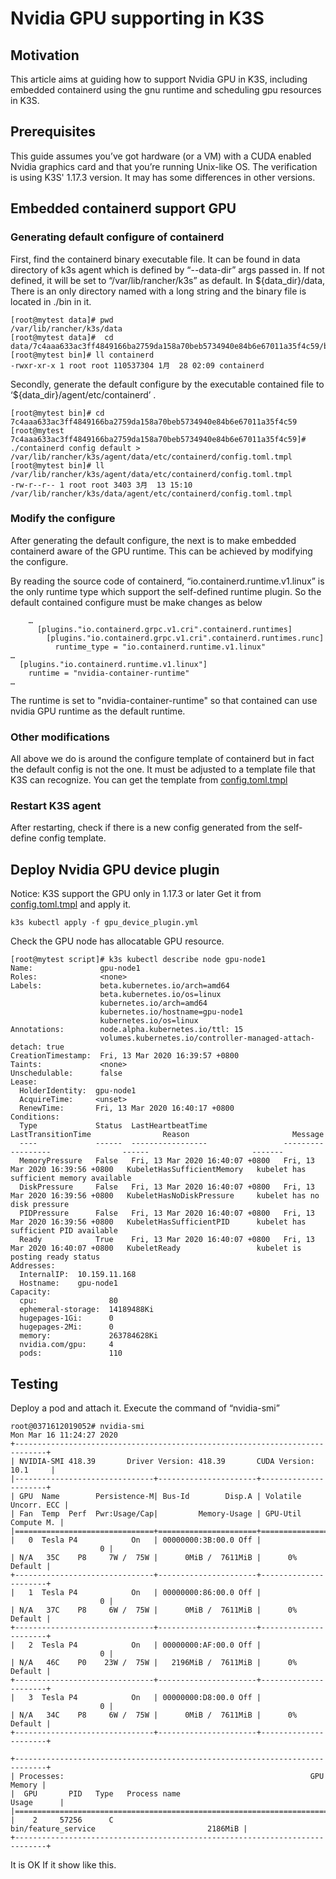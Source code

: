 # Nvidia GPU supporting in K3S

## Motivation
This article aims at guiding how to support Nvidia GPU in K3S, including embedded containerd using the gnu runtime and scheduling gpu resources in K3S.

## Prerequisites
This guide assumes you’ve got hardware (or a VM) with a CUDA enabled Nvidia graphics card and that you’re running Unix-like OS. The verification is using K3S' 1.17.3 version. It may has some differences in other versions.

## Embedded containerd support GPU
### Generating default configure of containerd
First, find the containerd binary executable file. It can be found in data directory of k3s agent which is defined by “--data-dir” args passed in. If not defined, it will be set to “/var/lib/rancher/k3s” as default. In ${data_dir}/data, There is an only directory named with a long string and the binary file is located in ./bin in it.
``` shell
[root@mytest data]# pwd
/var/lib/rancher/k3s/data
[root@mytest data]#  cd data/7c4aaa633ac3ff4849166ba2759da158a70beb5734940e84b6e67011a35f4c59/bin  
[root@mytest bin]# ll containerd
-rwxr-xr-x 1 root root 110537304 1月  28 02:09 containerd
```

Secondly, generate the default configure by the executable contained file to ‘${data_dir}/agent/etc/containerd’ .
```shell
[root@mytest bin]# cd 7c4aaa633ac3ff4849166ba2759da158a70beb5734940e84b6e67011a35f4c59
[root@mytest 7c4aaa633ac3ff4849166ba2759da158a70beb5734940e84b6e67011a35f4c59]# ./containerd config default > /var/lib/rancher/k3s/agent/data/etc/containerd/config.toml.tmpl
[root@mytest bin]# ll /var/lib/rancher/k3s/agent/data/etc/containerd/config.toml.tmpl
-rw-r--r-- 1 root root 3403 3月  13 15:10 /var/lib/rancher/k3s/data/agent/etc/containerd/config.toml.tmpl
```

### Modify the configure
After generating the default configure, the next is to make embedded containerd aware of the GPU runtime. This can be achieved by modifying the configure.

By reading the source code of containerd, “io.containerd.runtime.v1.linux” is the only runtime type which support the self-defined runtime plugin. So the default contained configure must be make changes as below
``` shell
    …
      [plugins."io.containerd.grpc.v1.cri".containerd.runtimes]
        [plugins."io.containerd.grpc.v1.cri".containerd.runtimes.runc]
          runtime_type = "io.containerd.runtime.v1.linux"
…
  [plugins."io.containerd.runtime.v1.linux"]
    runtime = "nvidia-container-runtime"
…
```
The runtime is set to "nvidia-container-runtime" so that contained can use nvidia GPU runtime as the default runtime.

### Other modifications
All above we do is around the configure template of containerd but in fact the default config is not the one. It must be adjusted to a template file that K3S can recognize. You can get the template from [config.toml.tmpl](../deployments/k3s/config.toml.tmpl) 

### Restart K3S agent
After restarting, check if there is a new config generated from the self-define config template.

## Deploy Nvidia GPU device plugin
Notice: K3S support the GPU only in 1.17.3 or later
Get it from  [config.toml.tmpl](../deployments/k3s/gpu_device_plugin.yml)  and apply it.
```shell
k3s kubectl apply -f gpu_device_plugin.yml
```

Check the GPU node has allocatable GPU resource.
```shell
[root@mytest script]# k3s kubectl describe node gpu-node1
Name:               gpu-node1
Roles:              <none>
Labels:             beta.kubernetes.io/arch=amd64
                    beta.kubernetes.io/os=linux
                    kubernetes.io/arch=amd64
                    kubernetes.io/hostname=gpu-node1
                    kubernetes.io/os=linux
Annotations:        node.alpha.kubernetes.io/ttl: 15
                    volumes.kubernetes.io/controller-managed-attach-detach: true
CreationTimestamp:  Fri, 13 Mar 2020 16:39:57 +0800
Taints:             <none>
Unschedulable:      false
Lease:
  HolderIdentity:  gpu-node1
  AcquireTime:     <unset>
  RenewTime:       Fri, 13 Mar 2020 16:40:17 +0800
Conditions:
  Type             Status  LastHeartbeatTime                 LastTransitionTime                Reason                       Message
  ----             ------  -----------------                 ------------------                ------                       -------
  MemoryPressure   False   Fri, 13 Mar 2020 16:40:07 +0800   Fri, 13 Mar 2020 16:39:56 +0800   KubeletHasSufficientMemory   kubelet has sufficient memory available
  DiskPressure     False   Fri, 13 Mar 2020 16:40:07 +0800   Fri, 13 Mar 2020 16:39:56 +0800   KubeletHasNoDiskPressure     kubelet has no disk pressure
  PIDPressure      False   Fri, 13 Mar 2020 16:40:07 +0800   Fri, 13 Mar 2020 16:39:56 +0800   KubeletHasSufficientPID      kubelet has sufficient PID available
  Ready            True    Fri, 13 Mar 2020 16:40:07 +0800   Fri, 13 Mar 2020 16:40:07 +0800   KubeletReady                 kubelet is posting ready status
Addresses:
  InternalIP:  10.159.11.168
  Hostname:    gpu-node1
Capacity:
  cpu:                80
  ephemeral-storage:  14189488Ki
  hugepages-1Gi:      0
  hugepages-2Mi:      0
  memory:             263784628Ki
  nvidia.com/gpu:     4
  pods:               110
```

## Testing
Deploy a pod and attach it. Execute the command of “nvidia-smi”
```shell
root@0371612019052# nvidia-smi
Mon Mar 16 11:24:27 2020      
+-----------------------------------------------------------------------------+
| NVIDIA-SMI 418.39       Driver Version: 418.39       CUDA Version: 10.1     |
|-------------------------------+----------------------+----------------------+
| GPU  Name        Persistence-M| Bus-Id        Disp.A | Volatile Uncorr. ECC |
| Fan  Temp  Perf  Pwr:Usage/Cap|         Memory-Usage | GPU-Util  Compute M. |
|===============================+======================+======================|
|   0  Tesla P4            On   | 00000000:3B:00.0 Off |                    0 |
| N/A   35C    P8     7W /  75W |      0MiB /  7611MiB |      0%      Default |
+-------------------------------+----------------------+----------------------+
|   1  Tesla P4            On   | 00000000:86:00.0 Off |                    0 |
| N/A   37C    P8     6W /  75W |      0MiB /  7611MiB |      0%      Default |
+-------------------------------+----------------------+----------------------+
|   2  Tesla P4            On   | 00000000:AF:00.0 Off |                    0 |
| N/A   46C    P0    23W /  75W |   2196MiB /  7611MiB |      0%      Default |
+-------------------------------+----------------------+----------------------+
|   3  Tesla P4            On   | 00000000:D8:00.0 Off |                    0 |
| N/A   34C    P8     6W /  75W |      0MiB /  7611MiB |      0%      Default |
+-------------------------------+----------------------+----------------------+
                                                                                
+-----------------------------------------------------------------------------+
| Processes:                                                       GPU Memory |
|  GPU       PID   Type   Process name                             Usage      |
|=============================================================================|
|    2     57256      C   bin/feature_service                         2186MiB |
+-----------------------------------------------------------------------------+

```
It is OK If it show like this.
